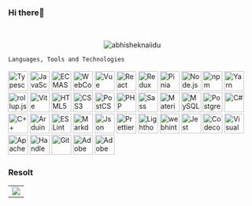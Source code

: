 ### Hi there👋
<br/>
<div align="left" style={text-align:"center"}>

<p align="center"> <img src="https://github-readme-stats.vercel.app/api?username=jamshdbek&show_icons=true&theme=gotham" alt="abhisheknaiidu" />
<!--  <img src="https://github.githubassets.com/images/mona-whisper.gif" />  -->
</div>

  ``Languages, Tools and Technologies``
  <br/>
  <br/>
<a href="https://www.typescriptlang.org/" title="Typescript"><img src="https://github.com/get-icon/geticon/raw/master/icons/typescript-icon.svg" alt="Typescript" width="40px" height="40px"></a>
<a href="https://developer.mozilla.org/en-US/docs/Web/JavaScript" title="JavaScript"><img src="https://github.com/get-icon/geticon/raw/master/icons/javascript.svg" alt="JavaScript" width="40px" height="40px"></a>
<a href="https://tc39.es/ecma262/" title="ECMAScript 6"><img src="https://github.com/get-icon/geticon/raw/master/icons/es6.svg" alt="ECMAScript 6" width="40px" height="40px"></a>
<a href="https://webcomponents.org/" title="WebComponents"><img src="https://github.com/get-icon/geticon/raw/master/icons/webcomponents.svg" alt="WebComponents" width="40px" height="40px"></a>
<a href="https://vuejs.org/" title="Vue"><img src="https://github.com/get-icon/geticon/raw/master/icons/vue.svg" alt="Vue" width="40px" height="40px"></a>
<a href="https://reactjs.org/" title="React"><img src="https://github.com/get-icon/geticon/raw/master/icons/react.svg" alt="React" width="40px" height="40px"></a>
<a href="https://redux.js.org/" title="Redux"><img src="https://github.com/get-icon/geticon/raw/master/icons/redux.svg" alt="Redux" width="40px" height="40px"></a>
<a href="https://pinia.vuejs.org/" title="Pinia"><img src="https://pinia.vuejs.org/logo.svg" alt="Pinia" width="40px" height="40px"></a>
<a href="https://nodejs.org/" title="Node.js"><img src="https://github.com/get-icon/geticon/raw/master/icons/nodejs-icon.svg" alt="Node.js" width="40px" height="40px"></a>
<a href="https://www.npmjs.com/" title="npm"><img src="https://github.com/get-icon/geticon/raw/master/icons/npm.svg" alt="npm" width="40px" height="40px"></a>
<a href="https://yarnpkg.com/" title="Yarn"><img src="https://github.com/get-icon/geticon/raw/master/icons/yarn.svg" alt="Yarn" width="40px" height="40px"></a>
<a href="https://rollupjs.org/" title="rollup.js"><img src="https://github.com/get-icon/geticon/raw/master/icons/rollup.svg" alt="rollup.js" width="40px" height="40px"></a>
<a href="https://vitejs.dev/" title="Vite"><img src="https://github.com/get-icon/geticon/raw/master/icons/vite.svg" alt="Vite" width="40px" height="40px"></a>
<a href="https://www.w3.org/TR/html5/" title="HTML5"><img src="https://github.com/get-icon/geticon/raw/master/icons/html-5.svg" alt="HTML5" width="40px" height="40px"></a>
<a href="https://www.w3.org/TR/CSS/" title="CSS3"><img src="https://github.com/get-icon/geticon/raw/master/icons/css-3.svg" alt="CSS3" width="40px" height="40px"></a>
<a href="https://postcss.org/" title="PostCSS"><img src="https://github.com/get-icon/geticon/raw/master/icons/postcss.svg" alt="PostCSS" width="40px" height="40px"></a>
<a href="https://php.net/" title="PHP"><img src="https://github.com/get-icon/geticon/raw/master/icons/php.svg" alt="PHP" width="40px" height="40px"></a>
<a href="https://sass-lang.com/" title="Sass"><img src="https://github.com/get-icon/geticon/raw/master/icons/sass.svg" alt="Sass" width="40px" height="40px"></a>
<a href="https://material-ui.com/" title="Material UI"><img src="https://github.com/get-icon/geticon/raw/master/icons/material-ui.svg" alt="Material UI" width="40px" height="40px"></a>
<a href="https://dev.mysql.com/" title="MySQL"><img src="https://github.com/get-icon/geticon/raw/master/icons/mysql.svg" alt="MySQL" width="40px" height="40px"></a>
<a href="https://www.postgresql.org/" title="PostgreSQL"><img src="https://github.com/get-icon/geticon/raw/master/icons/postgresql.svg" alt="PostgreSQL" width="40px" height="40px"></a>
<a href="https://isocpp.org/" title="C#"><img src="https://github.com/get-icon/geticon/raw/master/icons/c-sharp.svg" alt="C#" width="40px" height="40px"></a>
<a href="https://cplusplus.com/" title="C++"><img src="https://github.com/get-icon/geticon/raw/master/icons/c-plusplus.svg" alt="C++" width="40px" height="40px"></a>
<a href="https://www.arduino.cc/" title="Arduino"><img src="https://github.com/get-icon/geticon/raw/master/icons/arduino.svg" alt="Arduino" width="40px" height="40px"></a>
<a href="https://eslint.org/" title="ESLint"><img src="https://github.com/get-icon/geticon/raw/master/icons/eslint.svg" alt="ESLint" width="40px" height="40px"></a>
<a href="https://www.markdownguide.org/" title="Markdown"><img src="https://github.com/get-icon/geticon/raw/master/icons/markdown.svg" alt="Markdown" width="40px" height="40px"></a>
<a href="https://www.json.org/" title="Json"><img src="https://github.com/get-icon/geticon/raw/master/icons/json.svg" alt="Json" width="40px" height="40px"></a>
<a href="https://prettier.io/" title="Prettier"><img src="https://github.com/get-icon/geticon/raw/master/icons/prettier.svg" alt="Prettier" width="40px" height="40px"></a>
<a href="https://developers.google.com/web/tools/lighthouse" title="Lighthouse"><img src="https://github.com/get-icon/geticon/raw/master/icons/lighthouse.svg" alt="Lighthouse" width="40px" height="40px"></a>
<a href="https://webhint.io/" title="webhint"><img src="https://github.com/get-icon/geticon/raw/master/icons/webhint-icon.svg" alt="webhint" width="40px" height="40px"></a>
<a href="https://jestjs.io/" title="Jest"><img src="https://github.com/get-icon/geticon/raw/master/icons/jest.svg" alt="Jest" width="40px" height="40px"></a>
<a href="https://codecov.io/" title="Codecov"><img src="https://github.com/get-icon/geticon/raw/master/icons/codecov.svg" alt="Codecov" width="40px" height="40px"></a>
<a href="https://code.visualstudio.com/" title="Visual Studio Code"><img src="https://github.com/get-icon/geticon/raw/master/icons/visual-studio-code.svg" alt="Visual Studio Code" width="40px" height="40px"></a>
<a href="https://www.apache.org/" title="Apache"><img src="https://github.com/get-icon/geticon/raw/master/icons/apache.svg" alt="Apache" width="40px" height="40px"></a>
<a href="https://handlebarsjs.com/" title="Handlebars"><img src="https://github.com/get-icon/geticon/raw/master/icons/handlebars.svg" alt="Handlebars" width="40px" height="40px"></a>
<a href="https://git-scm.com/" title="Git"><img src="https://github.com/get-icon/geticon/raw/master/icons/git-icon.svg" alt="Git" width="40px" height="40px"></a>
<a href="https://www.adobe.com/products/photoshop.html" title="Adobe Photoshop"><img src="https://github.com/get-icon/geticon/raw/master/icons/adobe-photoshop.svg" alt="Adobe Photoshop" width="40px" height="40px"></a>
<a href="https://www.adobe.com/products/illustrator.html" title="Adobe Illustrator"><img src="https://github.com/get-icon/geticon/raw/master/icons/adobe-illustrator.svg" alt="Adobe Illustrator" width="40px" height="40px"></a>
### Resolt
<table width="100%">
  <tr  align="center">
<!--     <td>
      <img
        align="center"
        src="https://github-readme-stats.vercel.app/api?username=Jamshdbek&hide_border=true&show_icons=true&hide_title=true&text_color=9f9f9f&bg_color=00000000"
      />
    </td> -->
    <td>
      <img
        align="center"
        src="https://github-readme-streak-stats.herokuapp.com/? 
                 user=Jamshdbek&hide_border=true&show_icons=true&sideLabels=9f9f9f&sideNums=9f9f9f&dates=9f9f9f&currStreakNum=9f9f9f&ring=4F8CC9&fire=4F8CC9&currStreakLabel=4F8CC9&background=00000000"
      />
    </td>
  </tr>
<!--   <tr>
    <td colspan="2">
     [![Harlok's WakaTime stats](https://github-readme-stats.vercel.app/api/wakatime?username=Jamshdbek)](https://github.com/anuraghazra/github-readme-stats)
      <img
        align="center"
        width="100%"
        src="https://github-readme-stats.vercel.app/api/wakatime?username=Jamshdbek&hide_border=true&custom_title=Week%27s%20Activity&title_color=4F8CC9&text_color=9f9f9f&bg_color=00000000&range=last_7_days"
      />
    </td>
  </tr> -->
</table>



 
